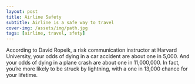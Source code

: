 ```yaml
---
layout: post
title: Airline Safety
subtitle: Airline is a safe way to travel
cover-img: /assets/img/path.jpg
tags: [airline, travel, sfety]
---
```


According to David Ropeik, a risk communication instructor at Harvard University, your odds of dying in a car accident are about one in 5,000. And your odds of dying in a plane crash are about one in 11,000,000. In fact, you’re more likely to be struck by lightning, with a one in 13,000 chance for your lifetime.